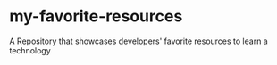 # my-favorite-resources
A Repository that showcases developers' favorite resources to learn a technology
